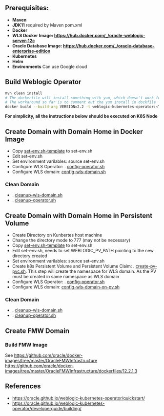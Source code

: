 ## Prerequisites:
- **Maven**
- **JDK11** required by Maven pom.xml
- **Docker**
- **WLS Docker Image: https://hub.docker.com/_/oracle-weblogic-server-12c**
- **Oracle Database Image: https://hub.docker.com/_/oracle-database-enterprise-edition**
- **Kubernetes**
- **Helm**
- **Environments** Can use Google cloud

## Build Weblogic Operator
``` bash
mvn clean install
# The dockerfile will install something with yum, which doesn't work for proxy. 
# The workaround so far is to comment out the yum install in dockfile
docker build --build-arg VERSION=2.2 -t weblogic-kubernetes-operator:<TAG> --no-cache=true .
```
**For simplicity, all the instructions below should be executed on K8S Node**

## Create Domain with Domain Home in Docker Image

- Copy [set-env.sh-template](./scripts/set-env.sh-template) to set-env.sh
- Edit set-env.sh
- Set environment varilables: source set-env.sh 
- Configure WLS Operator: . [config-operator.sh](./scripts/config-operator.sh)
- Configure WLS domain: [config-wls-domain.sh](./scripts/config-wls-domain.sh)

### Clean Domain
- . [cleanup-wls-domain.sh](./scripts/cleanup-wls-domain.sh)
- . [cleanup-operator.sh](./scripts/cleanup-operator.sh)

## Create Domain with Domain Home in Persistent Volume

- Create Directory on Kunbertes host machine
- Change the directory mode to 777 (may not be necessary)
- Copy [set-env.sh-template](./scripts/set-env.sh-template) to set-env.sh
- Edit set-env.sh, needs to set WEBLOGIC_PV_PATH pointing to the new directory created
- Set environment varilables: source set-env.sh 
- Create k8s Persistent Volume and Persistent Volume Claim: . [create-pv-pvc.sh](./scripts/create-pv-pvc.sh). This step will create the namespace for WLS domain. As the PV must be created in same namespace as WLS domain
- Configure WLS Operator: . [config-operator.sh](./scripts/config-operator.sh)
- Configure WLS domain: [config-wls-domain-on-pv.sh](./scripts/config-wls-domain-on-pv.sh)

### Clean Domain
- . [cleanup-wls-domain.sh](./scripts/cleanup-wls-domain.sh)
- . [cleanup-operator.sh](./scripts/cleanup-operator.sh)


## Create FMW Domain

### Build FMW Image
See https://github.com/oracle/docker-images/tree/master/OracleFMWInfrastructure
https://github.com/oracle/docker-images/tree/master/OracleFMWInfrastructure/dockerfiles/12.2.1.3


## References
- https://oracle.github.io/weblogic-kubernetes-operator/quickstart/
- https://oracle.github.io/weblogic-kubernetes-operator/developerguide/building/
